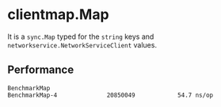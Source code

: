 # clientmap.Map

It is a `sync.Map` typed for the `string` keys and `networkservice.NetworkServiceClient` values.

## Performance

```
BenchmarkMap
BenchmarkMap-4           	20850049	        54.7 ns/op
```